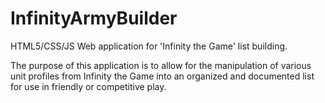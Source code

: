 # InfinityArmyBuilder
HTML5/CSS/JS Web application for 'Infinity the Game' list building.

The purpose of this application is to allow for the manipulation of various unit profiles from Infinity the Game into an
organized and documented list for use in friendly or competitive play.
